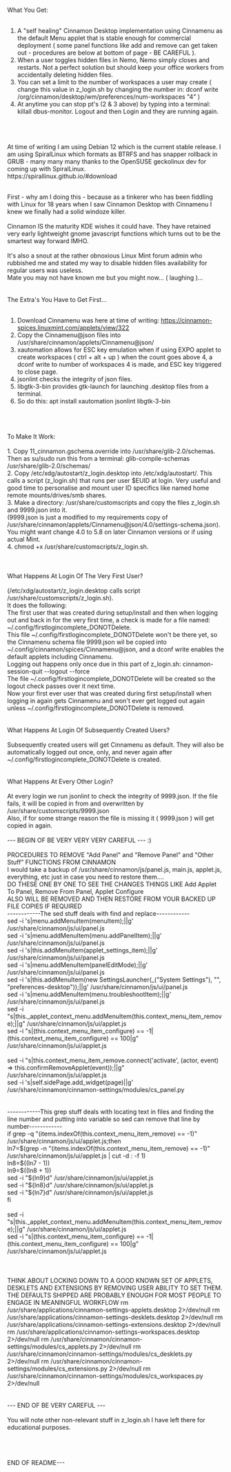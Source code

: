 
What You Get:
<br>
<br>
1. A "self healing" Cinnamon Desktop implementation using Cinnamenu as the default Menu applet that is stable enough for commercial deployment ( some panel functions like add and remove can get taken out - procedures are below at bottom of page - BE CAREFUL ).<br>
2. When a user toggles hidden files in Nemo, Nemo simply closes and restarts. Not a perfect solution but should keep your office workers from accidentally deleting hidden files.<br>
3. You can set a limit to the number of workspaces a user may create ( change this value in z_login.sh by changing the number in: dconf write /org/cinnamon/desktop/wm/preferences/num-workspaces "4" )<br>
4. At anytime you can stop pt's (2 & 3 above) by typing into a terminal: killall dbus-monitor. Logout and then Login and they are running again. 
<br>
<br>
<br>
At time of writing I am using Debian 12 which is the current stable release. I am using SpiralLinux which formats as BTRFS and has snapper rollback in GRUB - many many many thanks to the OpenSUSE geckolinux dev for coming up with SpiralLinux.<br>
https://spirallinux.github.io/#download
<br><br>


First - why am I doing this - because as a tinkerer who has been fiddling with Linux for 18 years when I saw Cinnamon Desktop with Cinnamenu I knew we finally had a solid windoze killer.<br><br>
Cinnamon IS the maturity KDE wishes it could have. They have retained very early lightweight gnome javascript functions which turns out to be the smartest way forward IMHO.<br><br>
It's also a snout at the rather obnoxious Linux Mint forum admin who rubbished me and stated my way to disable hidden files availability for regular users was useless.<br>
Mate you may not have known me but you might now... ( laughing )...
<br>
<br>
<br>
The Extra's You Have to Get First...
<br>
<br>
1. Download Cinnamenu was here at time of writing: https://cinnamon-spices.linuxmint.com/applets/view/322<br>
2. Copy the Cinnamenu@json files into /usr/share/cinnamon/applets/Cinnamenu@json/
3. xautomation allows for ESC key emulation when if using EXPO applet to create workspaces ( ctrl + alt + up ) when the count goes above 4, a dconf write to number of workspaces 4 is made, and ESC key triggered to close page.<br>
4. jsonlint checks the integrity of json files.<br>
5. libgtk-3-bin provides gtk-launch for launching .desktop files from a terminal.<br>
6. So do this: apt install xautomation jsonlint libgtk-3-bin
<br>
<br>
<br>
To Make It Work:
<br>
<br>
1. Copy 11_cinnamon.gschema.override into /usr/share/glib-2.0/schemas. Then as su/sudo run this from a terminal: glib-compile-schemas /usr/share/glib-2.0/schemas/<br>
2. Copy /etc/xdg/autostart/z_login.desktop into /etc/xdg/autostart/. This calls a script (z_login.sh) that runs per user $EUID at login. Very useful and good time to personalise and mount user ID specifics like named home remote mounts/drives/smb shares.<br>
3. Make a directory: /usr/share/customscripts and copy the files z_login.sh and 9999.json into it.<br>
 (9999.json is just a modified to my requirements copy of /usr/share/cinnamon/applets/Cinnamenu@json/4.0/settings-schema.json). You might want change 4.0 to 5.8 on later Cinnamon versions or if using actual Mint.<br>
4. chmod +x /usr/share/customscripts/z_login.sh.<br>
<br>
<br>
<br>
What Happens At Login Of The Very First User? <br>
<br>
(/etc/xdg/autostart/z_login.desktop calls script /usr/share/customscripts/z_login.sh).
<br>It does the following:
<br>
The first user that was created during setup/install and then when logging out and back in for the very first time, a check is made for a file named: ~/.config/firstlogincomplete_DONOTDelete.<br>
This file ~/.config/firstlogincomplete_DONOTDelete won't be there yet, so the Cinnamenu schema file 9999.json wil be copied into ~/.config/cinnamon/spices/Cinnamenu@json, and a dconf write enables the default applets including Cinnamenu.<br>
Logging out happens only once due in this part of z_login.sh: cinnamon-session-quit --logout --force <br>
The file ~/.config/firstlogincomplete_DONOTDelete will be created so the logout check passes over it next time.<br>
Now your first ever user that was created during first setup/install when logging in again gets Cinnamenu and won't ever get logged out again unless ~/.config/firstlogincomplete_DONOTDelete is removed.
<br>
<br>
<br>
What Happens At Login Of Subsequently Created Users?
<br>
<br>
Subsequently created users will get Cinnamenu as default.
They will also be automatically logged out once, only, and never again after ~/.config/firstlogincomplete_DONOTDelete is created.
<br>
<br>
<br>
What Happens At Every Other Login?
<br>
<br>
At every login we run jsonlint to check the integrity of 9999.json. If the file fails, it will be copied in from and overwritten by /usr/share/customscripts/9999.json<br>
Also, if for some strange reason the file is missing it ( 9999.json ) will get copied in again.
<br>
<br>
--- BEGIN OF BE VERY VERY VERY CAREFUL --- :)
<br>
<br>
PROCEDURES TO REMOVE "Add Panel" and "Remove Panel" and "Other Stuff"  FUNCTIONS FROM CINNAMON <br>
I would take a backup of /usr/share/cinnamon/js/panel.js, main.js, applet.js, everything, etc just in case you need to restore them.... <br>
DO THESE ONE BY ONE TO SEE THE CHANGES THINGS LIKE Add Applet To Panel, Remove From Panel, Applet Configure<br>
ALSO WILL BE REMOVED AND THEN RESTORE FROM YOUR BACKED UP FILE COPIES IF REQUIRED
<br>
------------The sed stuff deals with find and replace------------<br>
sed -i 's|menu.addMenuItem(menuItem);||g' /usr/share/cinnamon/js/ui/panel.js <br>
sed -i 's|menu.addMenuItem(menu.addPanelItem);||g' /usr/share/cinnamon/js/ui/panel.js  <br>
sed -i 's|this.addMenuItem(applet_settings_item);||g' /usr/share/cinnamon/js/ui/panel.js  <br>
sed -i 's|menu.addMenuItem(panelEditMode);||g' /usr/share/cinnamon/js/ui/panel.js  <br>
sed -i 's|this.addMenuItem(new SettingsLauncher(_("System Settings"), "", "preferences-desktop"));||g' /usr/share/cinnamon/js/ui/panel.js  <br>
sed -i 's|menu.addMenuItem(menu.troubleshootItem);||g' /usr/share/cinnamon/js/ui/panel.js <br>
sed -i "s|this._applet_context_menu.addMenuItem(this.context_menu_item_remove);||g" /usr/share/cinnamon/js/ui/applet.js <br>  
sed -i "s|(this.context_menu_item_configure) == -1|(this.context_menu_item_configure) == 100|g" /usr/share/cinnamon/js/ui/applet.js <br>  
<br>
sed -i "s|this.context_menu_item_remove.connect('activate', (actor, event) => this.confirmRemoveApplet(event));||g" /usr/share/cinnamon/js/ui/applet.js <br>
sed -i 's|self.sidePage.add_widget(page)||g' /usr/share/cinnamon/cinnamon-settings/modules/cs_panel.py <br>
<br>
<br>
------------This grep stuff deals with locating text in files and finding the line number and putting into variable so sed can remove that line by number------------<br>
if grep -q "(items.indexOf(this.context_menu_item_remove) == -1)" /usr/share/cinnamon/js/ui/applet.js;then <br>
ln7=$(grep -n "(items.indexOf(this.context_menu_item_remove) == -1)" /usr/share/cinnamon/js/ui/applet.js | cut -d : -f 1) <br>
ln8=$((ln7 - 1)) <br>
ln9=$((ln8 + 1)) <br>
sed -i "${ln9}d" /usr/share/cinnamon/js/ui/applet.js <br>
sed -i "${ln8}d" /usr/share/cinnamon/js/ui/applet.js <br>
sed -i "${ln7}d" /usr/share/cinnamon/js/ui/applet.js<br>
fi <br>
<br>
sed -i "s|this._applet_context_menu.addMenuItem(this.context_menu_item_remove);||g" /usr/share/cinnamon/js/ui/applet.js <br>
sed -i "s|(this.context_menu_item_configure) == -1|(this.context_menu_item_configure) == 100|g" /usr/share/cinnamon/js/ui/applet.js <br>
<br>
<br>
<br>
THINK ABOUT LOCKING DOWN TO A GOOD KNOWN SET OF APPLETS, DESKLETS AND EXTENSIONS BY REMOVING USER ABILITY TO SET THEM.
THE DEFAULTS SHIPPED ARE PROBABLY ENOUGH FOR MOST PEOPLE TO ENGAGE IN MEANINGFUL WORKFLOW
rm /usr/share/applications/cinnamon-settings-applets.desktop 2>/dev/null
rm /usr/share/applications/cinnamon-settings-desklets.desktop 2>/dev/null
rm /usr/share/applications/cinnamon-settings-extensions.desktop 2>/dev/null
rm /usr/share/applications/cinnamon-settings-workspaces.desktop 2>/dev/null
rm /usr/share/cinnamon/cinnamon-settings/modules/cs_applets.py 2>/dev/null
rm /usr/share/cinnamon/cinnamon-settings/modules/cs_desklets.py 2>/dev/null
rm /usr/share/cinnamon/cinnamon-settings/modules/cs_extensions.py 2>/dev/null
rm /usr/share/cinnamon/cinnamon-settings/modules/cs_workspaces.py 2>/dev/null

<br>
<br>
<br>
--- END OF BE VERY CAREFUL ---<br><br>
You will note other non-relevant stuff in z_login.sh I have left there for educational purposes.<br><br>
<br><br>

END OF README---
